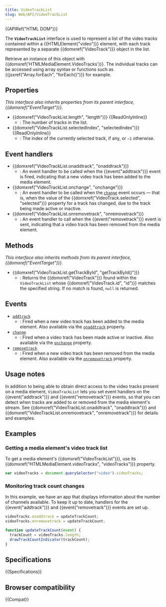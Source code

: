 ```yaml
---
title: VideoTrackList
slug: Web/API/VideoTrackList
---
```


{{APIRef("HTML DOM")}}

The **`VideoTrackList`** interface is used to represent a list of the video tracks contained within a {{HTMLElement("video")}} element, with each track represented by a separate {{domxref("VideoTrack")}} object in the list.

Retrieve an instance of this object with {{domxref('HTMLMediaElement.VideoTracks')}}. The individual tracks can be accessed using array syntax or functions such as {{jsxref("Array.forEach", "forEach()")}} for example.

## Properties

_This interface also inherits properties from its parent interface, {{domxref("EventTarget")}}._

- {{domxref("VideoTrackList.length", "length")}} {{ReadOnlyInline}}
  - : The number of tracks in the list.
- {{domxref("VideoTrackList.selectedIndex", "selectedIndex")}} {{ReadOnlyInline}}
  - : The index of the currently selected track, if any, or `−1` otherwise.

## Event handlers

- {{domxref("VideoTrackList.onaddtrack", "onaddtrack")}}
  - : An event handler to be called when the {{event("addtrack")}} event is fired, indicating that a new video track has been added to the media element.
- {{domxref("VideoTrackList.onchange", "onchange")}}
  - : An event handler to be called when the [`change`](/zh-CN/docs/Web/API/HTMLElement/change_event) event occurs — that is, when the value of the {{domxref("VideoTrack.selected", "selected")}} property for a track has changed, due to the track being made active or inactive.
- {{domxref("VideoTrackList.onremovetrack", "onremovetrack")}}
  - : An event handler to call when the {{event("removetrack")}} event is sent, indicating that a video track has been removed from the media element.

## Methods

_This interface also inherits methods from its parent interface, {{domxref("EventTarget")}}._

- {{domxref("VideoTrackList.getTrackById", "getTrackById()")}}
  - : Returns the {{domxref("VideoTrack")}} found within the `VideoTrackList` whose {{domxref("VideoTrack.id", "id")}} matches the specified string. If no match is found, `null` is returned.

## Events

- [`addtrack`](/zh-CN/docs/Web/API/VideoTrackList/addtrack_event)
  - : Fired when a new video track has been added to the media element.
    Also available via the [`onaddtrack`](/zh-CN/docs/Web/API/VideoTrackList/onaddtrack) property.
- [`change`](/zh-CN/docs/Web/API/VideoTrackList/change_event)
  - : Fired when a video track has been made active or inactive.
    Also available via the [`onchange`](/zh-CN/docs/Web/API/VideoTrackList/onchange) property.
- [`removetrack`](/zh-CN/docs/Web/API/VideoTrackList/removetrack_event)
  - : Fired when a new video track has been removed from the media element.
    Also available via the [`onremovetrack`](/zh-CN/docs/Web/API/VideoTrackList/onremovetrack) property.

## Usage notes

In addition to being able to obtain direct access to the video tracks present on a media element, `VideoTrackList` lets you set event handlers on the {{event("addtrack")}} and {{event("removetrack")}} events, so that you can detect when tracks are added to or removed from the media element's stream. See {{domxref("VideoTrackList.onaddtrack", "onaddtrack")}} and {{domxref("VideoTrackList.onremovetrack", "onremovetrack")}} for details and examples.

## Examples

### Getting a media element's video track list

To get a media element's {{domxref("VideoTrackList")}}, use its {{domxref("HTMLMediaElement.videoTracks", "videoTracks")}} property.

```js
var videoTracks = document.querySelector("video").videoTracks;
```

### Monitoring track count changes

In this example, we have an app that displays information about the number of channels available. To keep it up to date, handlers for the {{event("addtrack")}} and {{event("removetrack")}} events are set up.

```js
videoTracks.onaddtrack = updateTrackCount;
videoTracks.onremovetrack = updateTrackCount;

function updateTrackCount(event) {
  trackCount = videoTracks.length;
  drawTrackCountIndicator(trackCount);
}
```

## Specifications

{{Specifications}}

## Browser compatibility

{{Compat}}
